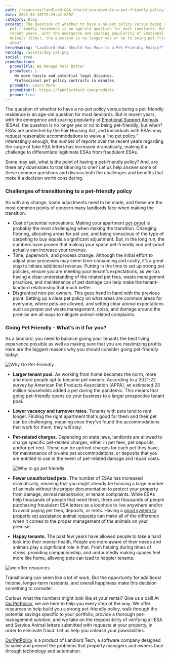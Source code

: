 ```yaml
---
path: /resources/landlord-Q&A-should-you-move-to-a-pet-friendly-policy
date: 2022-03-28T19:29:42.889Z
category: Blog
excerpt: The question of whether to have a no-pet policy versus being a
  pet-friendly residence is an age-old question for most landlords. But in
  recent years, with the emergence and soaring popularity of Emotional Support
  Animals (ESAs), the question is no longer yes or no to being pet-friendly, but
  when?
heroHeading: "Landlord Q&A: Should You Move to a Pet-Friendly Policy?"
heroImg: /assets/dog-cat.png
social: true
promoSection:
  promoTitle: We Manage Pets Better
  promoText: |-
    No more hassle and potential legal disputes. 
    Professional pet policy contracts in minutes.
  promoBtn: Learn More
  promoBtnUrl: https://landlordtech.com/products
  promo: true
---
```

The question of whether to have a no-pet policy versus being a pet-friendly residence is an age-old question for most landlords. But in recent years, with the emergence and soaring popularity of [Emotional Support Animals](https://landlordtech.com/resources/emotional-support-animals-service-animals-and-pets-whats-the-difference) (ESAs), the question is no longer yes or no to being pet-friendly, but when? ESAs are protected by the Fair Housing Act, and individuals with ESAs may request reasonable accommodations to waive a “no pet policy.” Interestingly enough, the number of reports over the recent years regarding the surge of fake ESA letters has increased dramatically, making it a challenge to differentiate legitimate ESAs from fraudulent ESAs.

Some may ask, what is the point of having a pet-friendly policy? And, are there any downsides to transitioning to one? Let us help answer some of these common questions and discuss both the challenges and benefits that make it a decision worth considering.  

### Challenges of transitioning to a pet-friendly policy

As with any change, some adjustments need to be made, and these are the most common points of concern many landlords face when making the transition:

* Cost of potential renovations. Making your apartment [pet-proof](https://landlordtech.com/resources/protecting-your-rental-property-from-pet-damage) is probably the most challenging when making the transition. Changing flooring, allocating areas for pet use, and being conscious of the type of carpeting to buy equals a significant adjustment. But, in the long run, the numbers have proven that making your space pet-friendly and pet-proof actually can increase your revenue.
* Time, paperwork, and process change. Although the initial effort to adjust your processes may seem time-consuming and costly, it’s a great step to initiate additional revenue. Putting in the time to set up strong pet policies, ensure you are meeting your tenant’s expectations, as well as having a clear understanding of the related pet fees, waste management practices, and maintenance of pet damage can help make the tenant-landlord relationship that much better.
* Disgruntled non-pet owners. This goes hand in hand with the previous point. Setting up a clear pet policy on what areas are common areas for everyone, where pets are allowed, and setting clear animal expectations such as proper pet waste management, noise, and damage around the premise are all ways to mitigate animal-related complaints. 

### Going Pet Friendly - What’s in it for you?

As a landlord, you need to balance giving your tenants the best living experience possible as well as making sure that you are maximizing profits. Here are the biggest reasons why you should consider going pet-friendly today:

![Why Go Pet-Friendly](/assets/2-2-.jpg "Why Go Pet-Friendly")

* **Larger tenant pool.** As working from home becomes the norm, more and more people opt to become pet owners. According to a 2021-22 survey by American Pet Products Association (APPA), an estimated 23 million households added a pet during the pandemic. This means that going pet-friendly opens up your business to a larger prospective tenant pool.
* **Lower vacancy and turnover rates.** Tenants with pets tend to rent longer. Finding the right apartment that's good for them and their pet can be challenging, meaning once they’ve found the accommodations that work for them, they will stay. 
* **Pet-related charges.** Depending on state laws, landlords are allowed to charge specific pet-related charges, either in pet fees, pet deposits, and/or pet rent. These can be upfront charges for each pet they have, for maintenance of on-site pet accommodations, or deposits that you are entitled to use in the event of pet-related damage and repair costs.

  ![Why to go pet friendly](/assets/3-2-.jpg "Why to go pet friendly")
* **Fewer unauthorized pets.** The number of ESAs has increased dramatically, meaning that you might already be housing a large number of animals without the proper documentation to protect your property from damage, animal misbehavior, or tenant complaints. While ESAs help thousands of people that need them, there are thousands of people purchasing fraudulent ESA letters as a loophole to live anywhere and/or to avoid paying pet fees, deposits, or rents. Having a [good system to properly vet assistance animal requests](https://www.landlordtech.com/products) can make all of the difference when it comes to the proper management of the animals on your premise.
* **Happy tenants.** The past few years have allowed people to take a hard look into their mental health. People are more aware of their needs and animals play a significant role in that. From helping during times of stress, providing companionship, and undoubtedly making spaces feel more like home, allowing pets can lead to happier tenants.

![we offer resources](/assets/4_petfriendly.jpg "we offer resources")

Transitioning can seem like a lot of work. But the opportunity for additional income, longer-term residents, and overall happiness make this decision something to consider. 

Curious what the numbers might look like at your rental? Give us a call! At [OurPetPolicy](https://www.landlordtech.com/products), we are here to help you every step of the way. We offer resources to help build you a strong pet-friendly policy, walk through the potential savings specific to your portfolio, provide a thorough pet-management solution, and we take on the responsibility of verifying all ESA and Service Animal letters submitted with requests at your property, in order to eliminate fraud. Let us help you unleash your pawsibilities.

[OurPetPolicy](https://www.landlordtech.com/products) is a product of Landlord Tech, a software company designed to solve and prevent the problems that property managers and owners face through technology and automation.